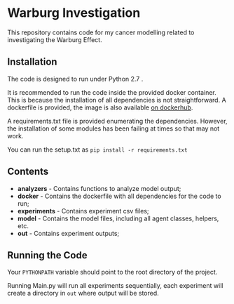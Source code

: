 # Warburg Investigation

This repository contains code for my cancer modelling related to investigating the Warburg Effect.

## Installation

The code is designed to run under Python 2.7 . 

It is recommended to run the code inside the provided docker container. This is because the installation of all dependencies is not straightforward. A dockerfile is provided, the image is also available [on dockerhub](https://hub.docker.com/r/dashma94/panaxea-new).

A requirements.txt file is provided enumerating the dependencies. However, the installation of some modules has been failing at times so that may not work. 

You can run the setup.txt as `pip install -r requirements.txt`

## Contents
* **analyzers** - Contains functions to analyze model output;
* **docker** - Contains the dockerfile with all dependencies for the code to run;
* **experiments** - Contains experiment csv files;
* **model** - Contains the model files, including all agent classes, helpers, etc.
* **out** - Contains experiment outputs;

## Running the Code

Your `PYTHONPATH` variable should point to the root directory of the project.

Running Main.py will run all experiments sequentially, each experiment will create a directory in `out` where output will be stored.

